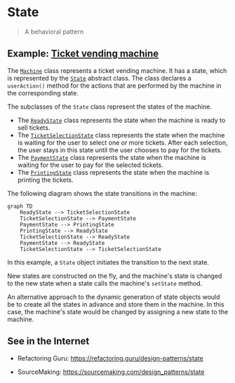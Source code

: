 # State

> A behavioral pattern

## Example: [Ticket vending machine](../../src/main/java/state/ticket_vending_machine)

The [`Machine`](../../src/main/java/state/ticket_vending_machine/Machine.java) class represents a ticket vending machine. It has a state, which is represented by the [`State`](../../src/main/java/state/ticket_vending_machine/State.java) abstract class. The class declares a `userAction()` method for the actions that are performed by the machine in the corresponding state.

The subclasses of the `State` class represent the states of the machine.
- The [`ReadyState`](../../src/main/java/state/ticket_vending_machine/ReadyState.java) class represents the state when the machine is ready to sell tickets.
- The [`TicketSelectionState`](../../src/main/java/state/ticket_vending_machine/TicketSelectionState.java) class represents the state when the machine is waiting for the user to select one or more tickets. After each selection, the user stays in this state until the user chooses to pay for the tickets.
- The [`PaymentState`](../../src/main/java/state/ticket_vending_machine/PaymentState.java) class represents the state when the machine is waiting for the user to pay for the selected tickets.
- The [`PrintingState`](../../src/main/java/state/ticket_vending_machine/PrintingState.java) class represents the state when the machine is printing the tickets.

The following diagram shows the state transitions in the machine:

```mermaid
graph TD
    ReadyState --> TicketSelectionState
    TicketSelectionState --> PaymentState
    PaymentState --> PrintingState
    PrintingState --> ReadyState
    TicketSelectionState --> ReadyState
    PaymentState --> ReadyState
    TicketSelectionState --> TicketSelectionState
```


In this example, a `State` object initiates the transition to the next state.

New states are constructed on the fly, and the machine's state is changed to the new state when a state calls the machine's `setState` method.

An alternative approach to the dynamic generation of state objects would be to create all the states in advance and store them in the machine. In this case, the machine's state would be changed by assigning a new state to the machine.


## See in the Internet

- Refactoring Guru: https://refactoring.guru/design-patterns/state

- SourceMaking: https://sourcemaking.com/design_patterns/state






